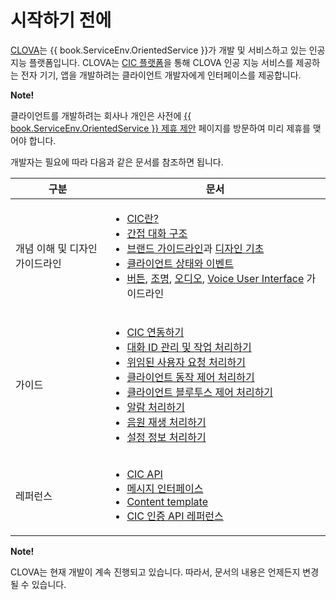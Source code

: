 # 시작하기 전에

<a target="_blank" href="https://clova.ai">CLOVA</a>는 {{ book.ServiceEnv.OrientedService }}가 개발 및 서비스하고 있는 인공지능 플랫폼입니다. CLOVA는 [CIC 플랫폼](/Develop/CIC_Overview.md#WhatisCIC)을 통해 CLOVA 인공 지능 서비스를 제공하는 전자 기기, 앱을 개발하려는 클라이언트 개발자에게 인터페이스를 제공합니다.

<div class="note">
  <p><strong>Note!</strong></p>
  <p>클라이언트를 개발하려는 회사나 개인은 사전에 <a target="_blank" href="{{ book.ServiceEnv.ProposalRegisterURI }}">{{ book.ServiceEnv.OrientedService }} 제휴 제안</a> 페이지를 방문하여 미리 제휴를 맺어야 합니다.</p>
</div>

개발자는 필요에 따라 다음과 같은 문서를 참조하면 됩니다.

<table>
  <thead>
    <tr>
      <th width="30%">구분</th>
      <th width="70%">문서</th>
    </tr>
  </thead>
  <tbody>
    <tr>
      <td>개념 이해 및 디자인 가이드라인</td>
      <td>
        <ul>
          <li><a href="/Develop/CIC_Overview.md#WhatisCIC">CIC란?</a></li>
          <li><a href="/Develop/CIC_Overview.md#IndirectDialogue">간접 대화 구조</a></li>
          <li><a href="/Design/Brand.md">브랜드 가이드라인</a>과 <a href="/Design/Design_Foundation.md">디자인 기초</a></li>
          <li><a href="/Design/UI/Client_State_And_Event.md">클라이언트 상태와 이벤트</a></li>
          <li><a href="/Design/UI/Button.md">버튼</a>, <a href="/Design/UI/Light.md">조명</a>, <a href="/Design/UI/Audio.md">오디오</a>, <a href="/Design/UI/Voice_User_Interface.md">Voice User Interface</a> 가이드라인</li>
        </ul>
      </td>
    </tr>
    <tr>
      <td>가이드</td>
      <td>
        <ul>
          <li><a href="/Develop/Guides/Interact_with_CIC.md">CIC 연동하기</a></li>
          <li><a href="/Develop/Guides/Manage_Dialogue_ID_And_Handle_Tasks.md">대화 ID 관리 및 작업 처리하기</a></li>
          <li><a href="/Develop/Guides/Handle_Delegation.md">위임된 사용자 요청 처리하기</a></li>
          <li><a href="/Develop/Guides/Handle_Device_Control.md">클라이언트 동작 제어 처리하기</a></li>
          <li><a href="/Develop/Guides/Handle_Bluetooth_Control.md">클라이언트 블루투스 제어 처리하기</a></li>
          <li><a href="/Develop/Guides/Handle_Alerts.md">알람 처리하기</a></li>
          <li><a href="/Develop/Guides/Handle_Audio_Playback.md">음원 재생 처리하기</a></li>
          <li><a href="/Develop/Guides/Handle_Settings.md">설정 정보 처리하기</a></li>
        </ul>
      </td>
    </tr>
    <tr>
      <td>레퍼런스</td>
      <td>
        <ul>
          <li><a href="/Develop/References/CIC_API.md">CIC API</a></li>
          <li><a href="/Develop/References/Message_Interfaces.md">메시지 인터페이스</a></li>
          <li><a href="/Develop/References/Content_Templates.md">Content template</a></li>
          <li><a href="/Develop/References/Clova_Auth_API.md">CIC 인증 API 레퍼런스</a></li>
        </ul>
      </td>
    </tr>
  </tbody>
</table>


<div class="note">
  <p><strong>Note!</strong></p>
  <p>CLOVA는 현재 개발이 계속 진행되고 있습니다. 따라서, 문서의 내용은 언제든지 변경될 수 있습니다.</p>
</div>
